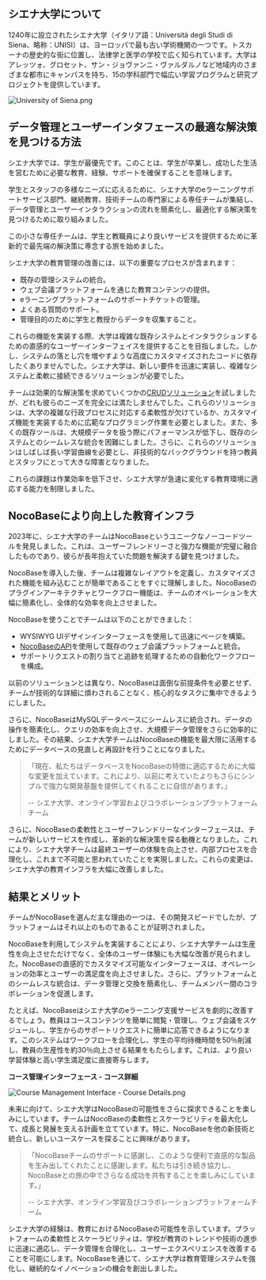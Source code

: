 ## **シエナ大学について**

1240年に設立されたシエナ大学（イタリア語：Università degli Studi di Siena、略称：UNISI）は、ヨーロッパで最も古い学術機関の一つです。トスカーナの歴史的な街に位置し、法律学と医学の学校で広く知られています。大学はアレッツォ、グロセット、サン・ジョヴァンニ・ヴァルダルノなど地域内のさまざまな都市にキャンパスを持ち、15の学科部門で幅広い学習プログラムと研究プロジェクトを提供しています。

![University of Siena.png](https://static-docs.nocobase.com/a1d3093407c4deb88c410c8938c7e86a.png)

## データ管理とユーザーインタフェースの最適な解決策を見つける方法

シエナ大学では、学生が最優先です。このことは、学生が卒業し、成功した生活を営むために必要な教育、経験、サポートを確保することを意味します。

学生とスタッフの多様なニーズに応えるために、シエナ大学のeラーニングサポートサービス部門、継続教育、技術チームの専門家による専任チームが集結し、データ管理とユーザーインタラクションの流れを簡素化し、最適化する解決策を見つけるために取り組みました。

この小さな専任チームは、学生と教職員により良いサービスを提供するために革新的で最先端の解決策に専念する旅を始めました。

シエナ大学の教育管理の改善には、以下の重要なプロセスが含まれます：

* 既存の管理システムの統合。
* ウェブ会議プラットフォームを通じた教育コンテンツの提供。
* eラーニングプラットフォームのサポートチケットの管理。
* よくある質問のサポート。
* 管理目的のために学生と教授からデータを収集すること。

これらの機能を実装する際、大学は複雑な既存システムとインタラクションするための直感的なユーザーインターフェイスを提供することを目指しました。しかし、システムの落とし穴を増やすような高度にカスタマイズされたコードに依存したくありませんでした。シエナ大学は、新しい要件を迅速に実装し、複雑なシステムと柔軟に接続できるソリューションが必要でした。

チームは効果的な解決策を求めていくつかの[CRUDソリューション](https://www.nocobase.com/en/blog/how-to-build-efficient-crud-apps)を試しましたが、どれも彼らのニーズを完全には満たしませんでした。これらのソリューションは、大学の複雑な行政プロセスに対応する柔軟性が欠けているか、カスタマイズ機能を実装するために広範なプログラミング作業を必要としました。また、多くの既存ツールは、大規模データを扱う際にパフォーマンスが低下し、既存のシステムとのシームレスな統合を困難にしました。さらに、これらのソリューションはしばしば長い学習曲線を必要とし、非技術的なバックグラウンドを持つ教員とスタッフにとって大きな障害となりました。

これらの課題は作業効率を低下させ、シエナ大学が急速に変化する教育環境に適応する能力を制限しました。

## **NocoBaseにより向上した教育インフラ**

2023年に、シエナ大学のチームはNocoBaseというユニークなノーコードツールを発見しました。これは、ユーザーフレンドリーさと強力な機能が完璧に融合したものであり、彼らが長年抱えていた問題を解決する鍵を見つけました。

NocoBaseを導入した後、チームは複雑なレイアウトを定義し、カスタマイズされた機能を組み込むことが簡単であることをすぐに理解しました。NocoBaseのプラグインアーキテクチャとワークフロー機能は、チームのオペレーションを大幅に簡素化し、全体的な効率を向上させました。

NocoBaseを使うことでチームは以下のことができました：

* WYSIWYG UIデザインインターフェースを使用して迅速にページを構築。
* [NocoBaseのAPI](https://docs.nocobase.com/api)を使用して既存のウェブ会議プラットフォームと統合。
* サポートリクエストの割り当てと追跡を処理するための自動化ワークフローを構成。

以前のソリューションとは異なり、NocoBaseは面倒な前提条件を必要とせず、チームが技術的な詳細に煩わされることなく、核心的なタスクに集中できるようにしました。

さらに、NocoBaseはMySQLデータベースにシームレスに統合され、データの操作を簡素化し、クエリの効率を向上させ、大規模データ管理をさらに効率的にしました。その結果、シエナ大学チームはNocoBaseの機能を最大限に活用するためにデータベースの見直しと再設計を行うことになりました。

> 「現在、私たちはデータベースをNocoBaseの特徴に適応するために大幅な変更を加えています。これにより、以前に考えていたよりもさらにシンプルで強力な開発基盤を提供してくれることに自信があります。」
>
> -- シエナ大学、オンライン学習およびコラボレーションプラットフォームチーム

さらに、NocoBaseの柔軟性とユーザーフレンドリーなインターフェースは、チームが新しいサービスを作成し、革新的な解決策を探る動機となりました。これにより、シエナ大学チームは最終ユーザーの体験を向上させ、内部プロセスを合理化し、これまで不可能と思われていたことを実現しました。これらの変更は、シエナ大学の教育インフラを大幅に改善しました。

## **結果とメリット**

チームがNocoBaseを選んだ主な理由の一つは、その開発スピードでしたが、プラットフォームはそれ以上のものであることが証明されました。

NocoBaseを利用してシステムを実装することにより、シエナ大学チームは生産性を向上させただけでなく、全体のユーザー体験にも大幅な改善が見られました。NocoBaseの直感的でカスタマイズ可能なインターフェースは、オペレーションの効率とユーザーの満足度を向上させました。さらに、プラットフォームとのシームレスな統合は、データ管理と交換を簡素化し、チームメンバー間のコラボレーションを促進します。

たとえば、NocoBaseはシエナ大学のeラーニング支援サービスを劇的に改善するでしょう。教員はコースコンテンツを簡単に閲覧・管理し、ウェブ会議をスケジュールし、学生からのサポートリクエストに簡単に応答できるようになります。このシステムはワークフローを合理化し、学生の平均待機時間を50％削減し、教員の生産性を約30％向上させる結果をもたらします。これは、より良い学習体験と高い学生満足度に直接寄与します。

**コース管理インターフェース - コース詳細**

![Course Management Interface - Course Details.png](https://static-docs.nocobase.com/43231bd3557c7714bebeee1a480af54b.png)

未来に向けて、シエナ大学はNocoBaseの可能性をさらに探求できることを楽しみにしています。チームはNocoBaseの柔軟性とスケーラビリティを最大化して、成長と発展を支える計画を立てています。特に、NocoBaseを他の新技術と統合し、新しいユースケースを探ることに興味があります。

> 「NocoBaseチームのサポートに感謝し、このような便利で直感的な製品を生み出してくれたことに感謝します。私たちは引き続き協力し、NocoBaseとの旅の中でさらなる成功を共有することを楽しみにしています。」
>
> -- シエナ大学、オンライン学習及びコラボレーションプラットフォームチーム

シエナ大学の経験は、教育におけるNocoBaseの可能性を示しています。プラットフォームの柔軟性とスケーラビリティは、学校が教育のトレンドや技術の進歩に迅速に適応し、データ管理を合理化し、ユーザーエクスペリエンスを改善することを可能にします。NocoBaseを通じて、シエナ大学は教育管理システムを強化し、継続的なイノベーションの機会を創出しました。

